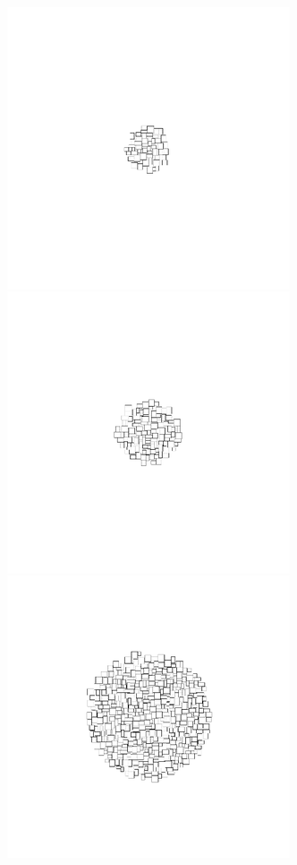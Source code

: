 ![alt text](TagsCloudVisualization/Images/Rectangles%2050.png)
![alt text](TagsCloudVisualization/Images/Rectangles%20100.png)
![alt text](TagsCloudVisualization/Images/Rectangles%20400.png)